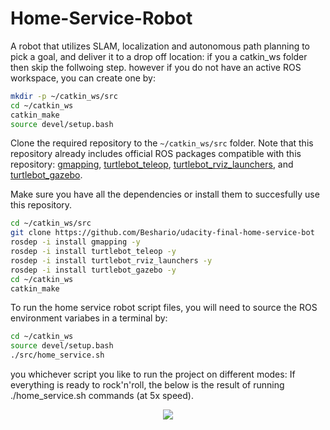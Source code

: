 # Home-Service-Robot
A robot that utilizes SLAM, localization and autonomous path planning to pick a goal, and deliver it to a drop off location:
if you a catkin_ws folder then skip the follwoing step.
however if you do not have an active ROS workspace, you can create one by:

```sh
mkdir -p ~/catkin_ws/src
cd ~/catkin_ws
catkin_make
source devel/setup.bash
```
Clone the required repository to the `~/catkin_ws/src` folder. Note that this repository already includes official ROS packages compatible with this repository: [gmapping](https://github.com/ros-perception/slam_gmapping), [turtlebot_teleop](http://wiki.ros.org/turtlebot_teleop), [turtlebot_rviz_launchers](https://github.com/turtlebot/turtlebot_interactions), and [turtlebot_gazebo](https://github.com/turtlebot/turtlebot_simulator). 

Make sure you have all the dependencies or install them to succesfully use this repository.

```sh
cd ~/catkin_ws/src
git clone https://github.com/Beshario/udacity-final-home-service-bot
rosdep -i install gmapping -y
rosdep -i install turtlebot_teleop -y
rosdep -i install turtlebot_rviz_launchers -y
rosdep -i install turtlebot_gazebo -y
cd ~/catkin_ws
catkin_make
```

To run the home service robot script files, you will need to source the ROS environment variabes in a terminal by:
```sh
cd ~/catkin_ws
source devel/setup.bash
./src/home_service.sh
```
you whichever script you like to run the project on different modes:
If everything is ready to rock'n'roll, the below is the result of running ./home_service.sh commands (at 5x speed).

<p align="center"><img src="./20180711_072600.gif"></p>


